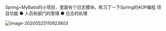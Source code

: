 Spring+MyBatis的小项目，里面有个日志模块，练习了一下Spring的AOP编程
项目功能
● 人员和部门的管理
● 日志的处理

![image-20200525110923803](C:\Users\life\AppData\Roaming\Typora\typora-user-images\image-20200525110923803.png)
